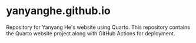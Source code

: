 # yanyanghe.github.io

Repository for Yanyang He's website using Quarto.
This repository contains the Quarto website project along with GitHub Actions for deployment.